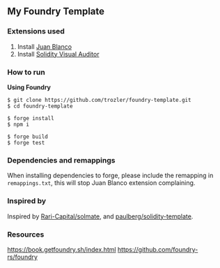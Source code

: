 ## My Foundry Template

### Extensions used

1. Install [Juan Blanco](https://marketplace.visualstudio.com/items?itemName=JuanBlanco.solidity)
2. Install [Solidity Visual Auditor](https://marketplace.visualstudio.com/items?itemName=tintinweb.solidity-visual-auditor)

### How to run

**Using Foundry**

```
$ git clone https://github.com/trozler/foundry-template.git
$ cd foundry-template

$ forge install
$ npm i

$ forge build
$ forge test
```

### Dependencies and remappings

When installing dependencies to forge, please include the remapping in `remappings.txt`, this will stop Juan Blanco extension complaining.

### Inspired by

Inspired by [Rari-Capital/solmate](https://github.com/Rari-Capital/solmate), and [paulberg/solidity-template](https://github.com/paulrberg/solidity-template).

### Resources

https://book.getfoundry.sh/index.html
https://github.com/foundry-rs/foundry
